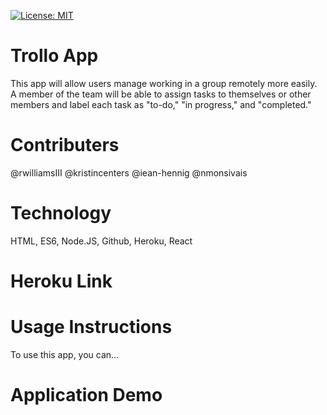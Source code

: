 [![License: MIT](https://img.shields.io/badge/License-MIT-yellow.svg)](https://opensource.org/licenses/MIT)

<!-- Insert image of APP below.
<img src="public\assets\images\noemonsivaisprofilepic.png" width="100"> -->

# Trollo App 
This app will allow users manage working in a group remotely more easily.  A member of the team will be able to assign tasks to themselves or other members and label each task as "to-do," "in progress," and "completed."

# Contributers
@rwilliamsIII @kristincenters @iean-hennig @nmonsivais

# Technology
HTML, ES6, Node.JS, Github, Heroku, React

# Heroku Link
<!-- [Heroku Live App](https://intense-headland-07866.herokuapp.com/) -->

# Usage Instructions
To use this app, you can...

# Application Demo

<!-- This space reserved for gif of working app.  <img src="Assets\gifs\teamprofilegendemofinal.gif"> -->